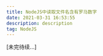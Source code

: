```yaml
---
title: NodeJS中读取文件名含有罗马数字
date: 2021-03-31 16:53:55
description: description
tag: NodeJS
---
```




[未完待续...]